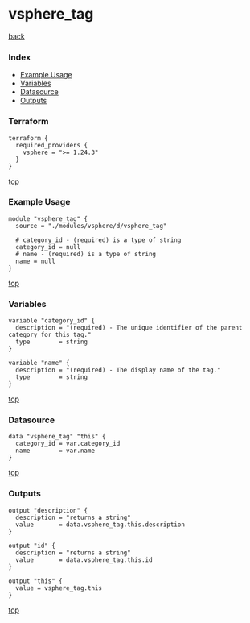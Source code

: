 # vsphere_tag

[back](../vsphere.md)

### Index

- [Example Usage](#example-usage)
- [Variables](#variables)
- [Datasource](#datasource)
- [Outputs](#outputs)

### Terraform

```hcl
terraform {
  required_providers {
    vsphere = ">= 1.24.3"
  }
}
```

[top](#index)

### Example Usage

```hcl
module "vsphere_tag" {
  source = "./modules/vsphere/d/vsphere_tag"

  # category_id - (required) is a type of string
  category_id = null
  # name - (required) is a type of string
  name = null
}
```

[top](#index)

### Variables

```hcl
variable "category_id" {
  description = "(required) - The unique identifier of the parent category for this tag."
  type        = string
}

variable "name" {
  description = "(required) - The display name of the tag."
  type        = string
}
```

[top](#index)

### Datasource

```hcl
data "vsphere_tag" "this" {
  category_id = var.category_id
  name        = var.name
}
```

[top](#index)

### Outputs

```hcl
output "description" {
  description = "returns a string"
  value       = data.vsphere_tag.this.description
}

output "id" {
  description = "returns a string"
  value       = data.vsphere_tag.this.id
}

output "this" {
  value = vsphere_tag.this
}
```

[top](#index)